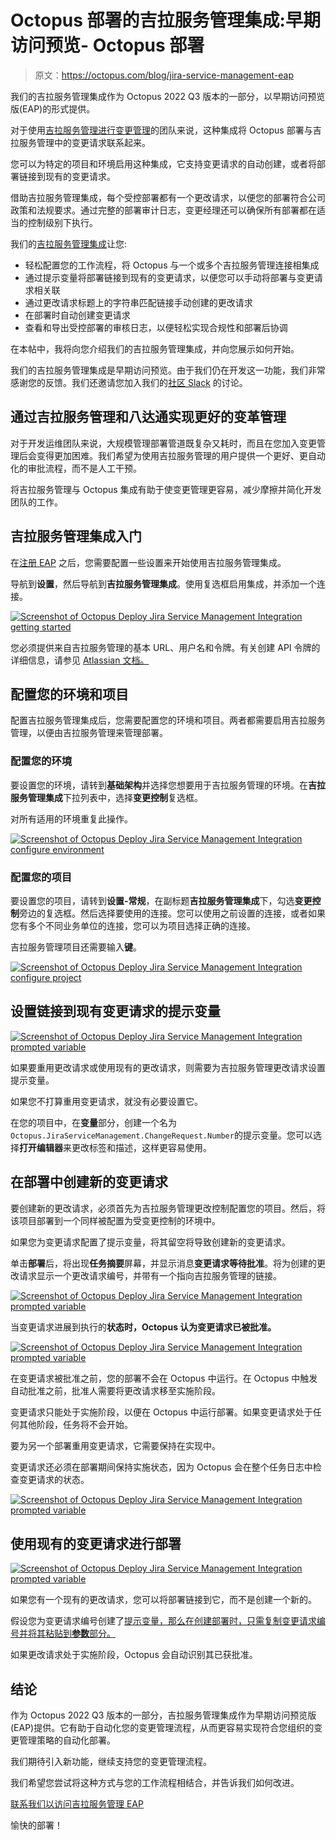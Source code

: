 # Octopus 部署的吉拉服务管理集成:早期访问预览- Octopus 部署

> 原文：<https://octopus.com/blog/jira-service-management-eap>

我们的吉拉服务管理集成作为 Octopus 2022 Q3 版本的一部分，以早期访问预览版(EAP)的形式提供。

对于使用[吉拉服务管理进行变更管理](https://www.atlassian.com/software/jira/service-management/product-guide/getting-started/change-management)的团队来说，这种集成将 Octopus 部署与吉拉服务管理中的变更请求联系起来。

您可以为特定的项目和环境启用这种集成，它支持变更请求的自动创建，或者将部署链接到现有的变更请求。

借助吉拉服务管理集成，每个受控部署都有一个更改请求，以便您的部署符合公司政策和法规要求。通过完整的部署审计日志，变更经理还可以确保所有部署都在适当的控制级别下执行。

我们的[吉拉服务管理集成](https://octopus.com/docs/approvals)让您:

*   轻松配置您的工作流程，将 Octopus 与一个或多个吉拉服务管理连接相集成
*   通过提示变量将部署链接到现有的变更请求，以便您可以手动将部署与变更请求相关联
*   通过更改请求标题上的字符串匹配链接手动创建的更改请求
*   在部署时自动创建变更请求
*   查看和导出受控部署的审核日志，以便轻松实现合规性和部署后协调

在本帖中，我将向您介绍我们的吉拉服务管理集成，并向您展示如何开始。

我们的吉拉服务管理集成是早期访问预览。由于我们仍在开发这一功能，我们非常感谢您的反馈。我们还邀请您加入我们的[社区 Slack](https://octopus.com/slack) 的讨论。

## 通过吉拉服务管理和八达通实现更好的变革管理

对于开发运维团队来说，大规模管理部署管道既复杂又耗时，而且在您加入变更管理后会变得更加困难。我们希望为使用吉拉服务管理的用户提供一个更好、更自动化的审批流程，而不是人工干预。

将吉拉服务管理与 Octopus 集成有助于使变更管理更容易，减少摩擦并简化开发团队的工作。

## 吉拉服务管理集成入门

在[注册 EAP](https://oc.to/jsm-eap) 之后，您需要配置一些设置来开始使用吉拉服务管理集成。

导航到**设置**，然后导航到**吉拉服务管理集成**。使用复选框启用集成，并添加一个连接。

[![Screenshot of Octopus Deploy Jira Service Management Integration getting started](img/9b33904cd2e952a12c494f397f5daaa4.png)](#)

您必须提供来自吉拉服务管理的基本 URL、用户名和令牌。有关创建 API 令牌的详细信息，请参见 [Atlassian 文档。](https://support.atlassian.com/atlassian-account/docs/manage-api-tokens-for-your-atlassian-account/)

## 配置您的环境和项目

配置吉拉服务管理集成后，您需要配置您的环境和项目。两者都需要启用吉拉服务管理，以便由吉拉服务管理来管理部署。

### 配置您的环境

要设置您的环境，请转到**基础架构**并选择您想要用于吉拉服务管理的环境。在**吉拉服务管理集成**下拉列表中，选择**变更控制**复选框。

对所有适用的环境重复此操作。

[![Screenshot of Octopus Deploy Jira Service Management Integration configure environment](img/a722f0004a187d2a95ef175e9f3fc4b3.png)](#)

### 配置您的项目

要设置您的项目，请转到**设置-常规**，在副标题**吉拉服务管理集成**下，勾选**变更控制**旁边的复选框。然后选择要使用的连接。您可以使用之前设置的连接，或者如果您有多个不同业务单位的连接，您可以为项目选择正确的连接。

吉拉服务管理项目还需要输入**键**。

[![Screenshot of Octopus Deploy Jira Service Management Integration configure project](img/fcdb917e28c659f67861d8bede9d8f5d.png)](#)

## 设置链接到现有变更请求的提示变量

[![Screenshot of Octopus Deploy Jira Service Management Integration prompted variable](img/c347001b9bff04465ca40a1ec7c7ed81.png)](#)

如果要重用更改请求或使用现有的更改请求，则需要为吉拉服务管理更改请求设置提示变量。

如果您不打算重用变更请求，就没有必要设置它。

在您的项目中，在**变量**部分，创建一个名为`Octopus.JiraServiceManagement.ChangeRequest.Number`的提示变量。您可以选择**打开编辑器**来更改标签和描述，这样更容易使用。

## 在部署中创建新的变更请求

要创建新的更改请求，必须首先为吉拉服务管理更改控制配置您的项目。然后，将该项目部署到一个同样被配置为受变更控制的环境中。

如果您为变更请求配置了提示变量，将其留空将导致创建新的变更请求。

单击**部署**后，将出现**任务摘要**屏幕，并显示消息**变更请求等待批准**。将为创建的更改请求显示一个更改请求编号，并带有一个指向吉拉服务管理的链接。

[![Screenshot of Octopus Deploy Jira Service Management Integration prompted variable](img/2f447d4af5051ad8ce07cf23d2c85cb9.png)](#)

当变更请求进展到执行的**状态时，Octopus 认为变更请求已被批准。**

[![Screenshot of Octopus Deploy Jira Service Management Integration prompted variable](img/9b24bdefc04e16ab20478660215226d5.png)](#)

在变更请求被批准之前，您的部署不会在 Octopus 中运行。在 Octopus 中触发自动批准之前，批准人需要将更改请求移至实施阶段。

变更请求只能处于实施阶段，以便在 Octopus 中运行部署。如果变更请求处于任何其他阶段，任务将不会开始。

要为另一个部署重用变更请求，它需要保持在实现中。

变更请求还必须在部署期间保持实施状态，因为 Octopus 会在整个任务日志中检查变更请求的状态。

[![Screenshot of Octopus Deploy Jira Service Management Integration prompted variable](img/a5be9c0fc5432478c8f7506b1697cea8.png)](#)

## 使用现有的变更请求进行部署

[![Screenshot of Octopus Deploy Jira Service Management Integration prompted variable](img/b2f5a236ad494cef5f8728a6ce3f62a4.png)](#)

如果您有一个现有的更改请求，您可以将部署链接到它，而不是创建一个新的。

假设您为变更请求编号创建了[提示变量，那么在创建部署时，只需复制变更请求编号并将其粘贴到**参数**部分。](#prompted-variable)

如果更改请求处于实施阶段，Octopus 会自动识别其已获批准。

## 结论

作为 Octopus 2022 Q3 版本的一部分，吉拉服务管理集成作为早期访问预览版(EAP)提供。它有助于自动化您的变更管理流程，从而更容易实现符合您组织的变更管理策略的自动化部署。

我们期待引入新功能，继续支持您的变更管理流程。

我们希望您尝试将这种方式与您的工作流程相结合，并告诉我们如何改进。

[联系我们以访问吉拉服务管理 EAP](https://octopus.com/company/contact)

愉快的部署！